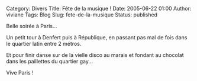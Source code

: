 Category: Divers
Title: Fête de la musique !
Date: 2005-06-22 01:00
Author: viviane
Tags: Blog
Slug: fete-de-la-musique
Status: published

Belle soirée à Paris...

Un petit tour à Denfert puis à République, en passant pas mal de fois dans le quartier latin entre 2 métros.

Et pour finir danse sur de la vielle disco au marais et fondant au chocolat dans les paillettes du quartier gay...

Vive Paris !